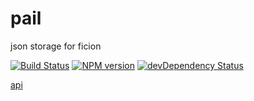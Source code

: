 pail
====

json storage for ficion

[![Build Status](https://secure.travis-ci.org/fishin/pail.svg)](http://travis-ci.org/fishin/pail)
[![NPM version](https://badge.fury.io/js/pail.svg)](http://badge.fury.io/js/pail)
[![devDependency Status](https://david-dm.org/fishin/pail/dev-status.svg)](https://david-dm.org/fishin/pail#info=devDependencies)

<a href="api.md">api</a>
